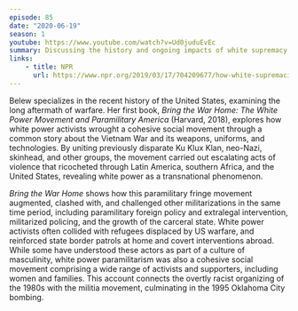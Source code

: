 ```yaml
---
episode: 85
date: "2020-06-19"
season: 1
youtube: https://www.youtube.com/watch?v=Ud0juduEvEc
summary: Discussing the history and ongoing impacts of white supremacy; the growth of white supremacy as an international phenomenon
links:
    - title: NPR
      url: https://www.npr.org/2019/03/17/704209677/how-white-supremacist-ideology-spreads
---
```

Belew specializes in the recent history of the United States, examining the
long aftermath of warfare. Her first book, *Bring the War Home: The White Power
Movement and Paramilitary America* (Harvard, 2018), explores how white power
activists wrought a cohesive social movement through a common story about the
Vietnam War and its weapons, uniforms, and technologies. By uniting previously
disparate Ku Klux Klan, neo-Nazi, skinhead, and other groups, the movement
carried out escalating acts of violence that ricocheted through Latin America,
southern Africa, and the United States, revealing white power as a
transnational phenomenon.

*Bring the War Home* shows how this paramilitary fringe movement augmented,
clashed with, and challenged other militarizations in the same time period,
including paramilitary foreign policy and extralegal intervention, militarized
policing, and the growth of the carceral state. White power activists often
collided with refugees displaced by US warfare, and reinforced state border
patrols at home and covert interventions abroad. While some have understood
these actors as part of a culture of masculinity, white power paramilitarism
was also a cohesive social movement comprising a wide range of activists and
supporters, including women and families. This account connects the overtly
racist organizing of the 1980s with the militia movement, culminating in the
1995 Oklahoma City bombing.
